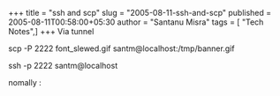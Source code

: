 +++
title = "ssh and scp"
slug = "2005-08-11-ssh-and-scp"
published = 2005-08-11T00:58:00+05:30
author = "Santanu Misra"
tags = [ "Tech Notes",]
+++
Via tunnel  
  
scp -P 2222 font\_slewed.gif santm@localhost:/tmp/banner.gif  
ssh -p 2222 santm@localhost  
  
nomally :
